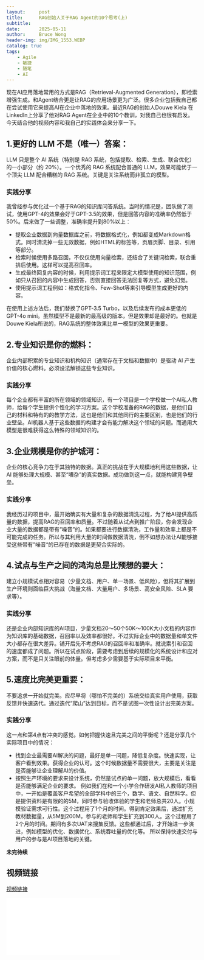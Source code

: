 ```yaml
---
layout:     post
title:      RAG创始人关于RAG Agent的10个思考(上)
subtitle:
date:       2025-05-11
author:     Bruce Wong
header-img: img/IMG_1553.WEBP
catalog: true
tags:
    - Agile
    - 敏捷
    - 随笔
    - AI
---
```


现在AI应用落地常用的方式是RAG（Retrieval-Augmented Generation），即检索增强生成。和Agent结合更是让RAG的应用场景更为广泛。很多企业包括我自己都在尝试使用它来提高AI在企业中落地的效果。最近RAG的创始人Douwe Kiela 在LinkedIn上分享了他对RAG Agent在企业中的10个教训，对我自己也很有启发。今天结合他的视频内容和我自己的实践体会来分享一下。

## 1.更好的 LLM 不是（唯一）答案：
LLM 只是整个 AI 系统（特别是 RAG 系统，包括提取、检索、生成、联合优化）的一小部分（约 20%）。一个优秀的 RAG 系统配合普通的 LLM，效果可能优于一个顶尖 LLM 配合糟糕的 RAG 系统。关键是关注系统而非孤立的模型。
### 实践分享
我曾经参与优化过一个基于RAG的知识库问答系统。当时的情况是，团队做了测试，使用GPT-4的效果会好于GPT-3.5的效果，但是回答内容的准确率仍然低于50%。后来做了一些调整，准确率提升到80%以上：
- 提取企业数据到向量数据库之前，将数据格式化，例如都变成Markdown格式。同时清洗掉一些无效数据，例如HTML的标签等，页眉页脚、目录、引用等部分。
- 检索时候使用多路召回，不仅仅使用向量检索，还结合了关键词检索，联合重排后使用。这样可以提高召回率。
- 生成最终回复内容的时候，利用提示词工程来限定大模型使用的知识范围，例如只从召回的内容中生成回答，否则直接回答无法回复等方式，避免幻觉。
- 使用提示词工程例如：格式化指令、Few-Shot等来引导模型生成更好的内容。

在使用上述方法后，我们替换了GPT-3.5 Turbo，以及后续发布的成本更低的GPT-4o mini。虽然模型不是最新的最高级的版本，但是效果却是最好的。也就是Douwe Kiela所说的，RAG系统的整体效果比单一模型的效果更重要。

## 2.专业知识是你的燃料：
企业内部积累的专业知识和机构知识（通常存在于文档和数据中）是驱动 AI 产生价值的核心燃料。必须设法解锁这些专业知识。
### 实践分享
每个企业都有丰富的所在领域的领域知识，有一个项目是一个学校做一个AI私人教师，给每个学生提供个性化的学习方案。这个学校准备的RAG的数据，是他们自己的材料和特有的的教学方法，这也是他们和其他同行的主要区别，也是他们的行业壁垒。AI机器人基于这些数据的构建才会有能力解决这个领域的问题。而通用大模型是很难获得这么特殊的领域知识的。

## 3.企业规模是你的护城河：
企业的核心竞争力在于其独特的数据。真正的挑战在于大规模地利用这些数据，让 AI 能够处理大规模、甚至“嘈杂”的真实数据。成功做到这一点，就能构建竞争壁垒。
### 实践分享
我经历过的项目中，最开始确实有大量和复杂的数据清洗过程，为了给AI提供高质量的数据，提高RAG的召回率和质量。不过随着从试点到推广阶段，你会发现企业大量的数据都是带有“噪音”的。如果都要进行数据清洗，工作量和效率上都是不可能完成的任务。所以与其利用大量的时间做数据清洗，倒不如想办法让AI能够接受这些带有”噪音“的已存在的数据是更契合实际的。

## 4.试点与生产之间的鸿沟总是比预想的要大：
建立小规模试点相对容易（少量文档、用户、单一场景、低风险），但将其扩展到生产环境则面临巨大挑战（海量文档、大量用户、多场景、高安全风险、SLA 要求等）。
### 实践分享
还是企业内部知识库的AI项目，少量文档20～50个50K～100K大小文档的内容作为知识库的基础数据，召回率以及效率都很好。不过实际企业中的数据量和单文件大小都存在很大差异。铺开后先不考虑RAG的召回率和准确率。就说索引和召回的速度都成了问题。所以在试点阶段，需要考虑到后续的规模化的系统设计和应对方案，而不是只关注眼前的体量。但考虑多少需要基于实际项目来平衡。

## 5.速度比完美更重要：
不要追求一开始就完美。应尽早将（哪怕不完美的）系统交给真实用户使用，获取反馈并快速迭代。通过迭代“爬山”达到目标，而不是试图一次性设计出完美方案。
### 实践分享
这一点和第4点有冲突的感觉。如何把握快速且完美之间的平衡呢？还是分享几个实际项目中的情况：
- 找到企业最需要AI解决的问题，最好是单一问题，降低复杂度。快速实现，让客户看到效果。获得企业的认可。这个时候数据量不需要很大，主要是关注是是否能够让企业理解AI的价值。
- 按照生产环境的要求来设计系统，仍然是试点的单一问题，放大规模后，看看是否能够满足企业的要求。
例如我们在和一个小学合作研发AI私人教师的项目中，一开始是覆盖客户希望的全部学科中的三个，数学、语文、自然科学。但是提供资料是有限的的5M，同时参与验收体验的学生和老师总共20人。小规模验证需求可行性。这个过程用了1个月的时间。得到肯定效果后，通过扩充教材数据量，从5M到200M，参与的老师和学生扩充到300人。这个过程用了2个月的时间。期间有多次UAT来搜集反馈。这些都通过后，才开始进一步演进，例如模型的优化、数据优化、系统吞吐量的优化等。
所以保持快速交付与用户的参与是AI项目落地的关键。

**未完待续**

## 视频链接
[视频链接](https://www.bilibili.com/video/BV18yoVYzEVr/?spm_id_from=333.999.0.0&vd_source=2f1a3b4c8d7e5f6a9c3e4d5f6a7e8f9a)
<iframe src="//player.bilibili.com/player.html?isOutside=true&aid=114335183538805&bvid=BV18yoVYzEVr&cid=29407448928&p=1" scrolling="no" border="0" frameborder="no" framespacing="0" allowfullscreen="true"></iframe>